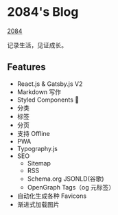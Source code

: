 # 2084's Blog

[2084]()

记录生活，见证成长。

## Features

- React.js & Gatsby.js V2
- Markdown 写作
- Styled Components 💅
- 分类
- 标签
- 分页
- 支持 Offline
- PWA
- Typography.js
- SEO
  - Sitemap
  - RSS
  - Schema.org JSONLD(谷歌)
  - OpenGraph Tags（og 元标签）
- 自动化生成各种 Favicons
- 渐进式加载图片


